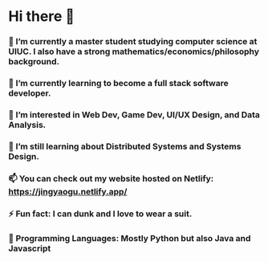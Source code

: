 # Hi there 👋


### 🔭 I’m currently a master student studying computer science at UIUC. I also have a strong mathematics/economics/philosophy background.
### 🌱 I’m currently learning to become a full stack software developer.
### 👯 I’m interested in Web Dev, Game Dev, UI/UX Design, and Data Analysis.
### 🤔 I’m still learning about Distributed Systems and Systems Design.
### 📫 You can check out my website hosted on Netlify: https://jingyaogu.netlify.app/
### ⚡ Fun fact: I can dunk and I love to wear a suit.
### :star2: Programming Languages: Mostly Python but also Java and Javascript
